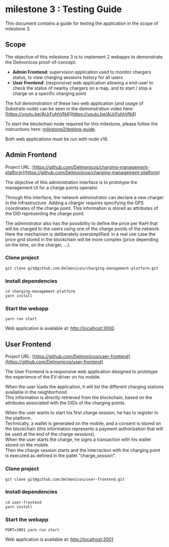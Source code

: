 # milestone 3 : Testing Guide

This document contains a guide for testing the application in the scope of milestone 3.

## Scope

The objective of this milestone 3 is to implement 2 webapps to demonstrate the Delmonicos proof-of-concept:
- **Admin Frontend**: supervision application used to monitor chargers status, to view charging sessions history for all users
- **User Frontend**: (responsive) web application allowing a end-user to check the status of nearby chargers on a map, and to start / stop a charge on a specific charging point


The full demonstration of these two web application (and usage of Substrate node) can be seen in the demonstration video here: [https://youtu.be/AlJrFuhhVN4](https://youtu.be/AlJrFuhhVN4)

To start the blockchain node required for this milestone, please follow the instructions here: [milestone2/testing-guide](https://github.com/Delmonicos/charger-node/blob/main/Web3-Grant/milestone2/testing-guide.md#build-and-run-the-chain-in-development-mode).

Both web applications must be run with node v16.

## Admin Frontend

Project URL: [https://github.com/Delmonicos/charging-management-platform](https://github.com/Delmonicos/charging-management-platform)

The objective of this administration interface is to prototype the management UI for a charge points operator.

Through this interface, the network administrator can declare a new charger in the infrastructure. 
Adding a charger requires specifying the GPS coordinates of the charge point. This information is stored as attributes of the DID representing the charge point.  

The administrator also has the possibility to define the price per KwH that will be charged to the users using one of the charge points of the network.   
Here the mechanism is deliberately oversimplified: in a real use case the price grid stored in the blockchain will be more complex (price depending on the time, on the charger, ...).

### Clone project

```
git clone git@github.com:Delmonicos/charging-management-platform.git
```

### Install dependencies

```
cd charging-management-platform
yarn install
```

### Start the webapp

```
yarn run start
```

Web application is available at: [http://localhost:3000](http://localhost:3000)


## User Frontend

Project URL: [https://github.com/Delmonicos/user-frontend](https://github.com/Delmonicos/user-frontend)

The User Frontend is a responsive web application designed to prototype the experience of the EV-driver on his mobile.

When the user loads the application, it will list the different charging stations available in the neighborhood.   
This information is directly retrieved from the blockchain, based on the attributes associated with the DIDs of the charging points.  

When the user wants to start his first charge session, he has to register in the platform.  
Technically, a wallet is generated on the mobile, and a consent is stored on the blockchain (this information represents a payment authorization that will be used at the end of the charge sessions).  
When the user starts the charge, he signs a transaction with his wallet stored on the mobile.  
Then the charge session starts and the interraction with the charging point is executed as defined in the pallet "charge_session".

### Clone project

```
git clone git@github.com:Delmonicos/user-frontend.git
```

### Install dependencies

```
cd user-frontend
yarn install
```

### Start the webapp

```
PORT=3001 yarn run start
```

Web application is available at: [http://localhost:3001](http://localhost:3001)
